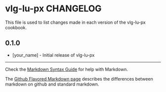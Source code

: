 vlg-lu-px CHANGELOG
===================

This file is used to list changes made in each version of the vlg-lu-px cookbook.

0.1.0
-----
- [your_name] - Initial release of vlg-lu-px

- - -
Check the [Markdown Syntax Guide](http://daringfireball.net/projects/markdown/syntax) for help with Markdown.

The [Github Flavored Markdown page](http://github.github.com/github-flavored-markdown/) describes the differences between markdown on github and standard markdown.
